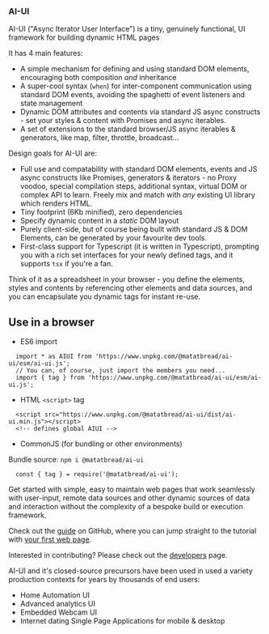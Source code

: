 ### AI-UI

AI-UI ("Async Iterator User Interface") is a tiny, genuinely functional, UI framework for building dynamic HTML pages

It has 4 main features:

* A simple mechanism for defining and using standard DOM elements, encouraging both composition _and_ inheritance
* A super-cool syntax (`when`) for inter-component communication using standard DOM events, avoiding the spaghetti of event listeners and state management
* Dynamic DOM attributes and contents via standard JS async constructs - set your styles & content with Promises and async iterables.
* A set of extensions to the standard browser/JS async iterables & generators, like map, filter, throttle, broadcast...

Design goals for AI-UI are:

* Full use and compatability with standard DOM elements, events and JS async constructs like Promises, generators & iterators - no Proxy voodoo, special compilation steps, additional syntax, virtual DOM or complex API to learn. Freely mix and match with _any_ existing UI library which renders HTML.
* Tiny footprint (6Kb minified), zero dependencies
* Specify dynamic content in a _static_ DOM layout
* Purely client-side, but of course being bullt with standard JS & DOM Elements, can be generated by your favourite dev tools.
* First-class support for Typescript (it is written in Typescript), prompting you with a rich set interfaces for your newly defined tags, and it supports `tsx` if you're a fan.

Think of it as a spreadsheet in your browser - you define the elements, styles and contents by referencing other elements and data sources, and you can encapsulate you dynamic tags for instant re-use.

## Use in a browser

* ES6 import
```
  import * as AIUI from 'https://www.unpkg.com/@matatbread/ai-ui/esm/ai-ui.js'; 
  // You can, of course, just import the members you need...
  import { tag } from 'https://www.unpkg.com/@matatbread/ai-ui/esm/ai-ui.js'; 
```

* HTML `<script>` tag
```
  <script src="https://www.unpkg.com/@matatbread/ai-ui/dist/ai-ui.min.js"></script> 
  <!-- defines global AIUI -->
```

* CommonJS (for bundling or other environments)

Bundle source: `npm i @matatbread/ai-ui`
```
  const { tag } = require('@matatbread/ai-ui');
```

Get started with simple, easy to maintain web pages that work seamlessly with user-input, remote data sources and other dynamic sources of data and interaction without the complexity of a bespoke build or execution framework.

Check out the [guide](https://github.com/MatAtBread/AI-UI/tree/main#readme) on GitHub, where you can jump straight to the tutorial with [your first web page](https://github.com/MatAtBread/AI-UI/blob/main/guide/your-first-web-page.md).

Interested in contributing? Please check out the [developers](https://github.com/MatAtBread/AI-UI/blob/main/guide/developers.md) page.

AI-UI and it's closed-source precursors have been used in used a variety production contexts for years by thousands of end users:
* Home Automation UI
* Advanced analytics UI
* Embedded Webcam UI
* Internet dating Single Page Applications for mobile & desktop
